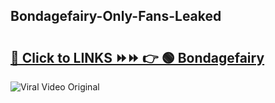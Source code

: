 
 ## Bondagefairy-Only-Fans-Leaked

# <h2><a href="https://clipsfans.com/Bondagefairy&ref=git">🔗 Click to LINKS ⏩⏩ 👉 🟢 Bondagefairy </a></h2>

<a href="https://clipsfans.com/Bondagefairy&ref=git" rel="nofollow" data-target="animated-image.originalLink"><img src="https://i.ibb.co.com/xMMVF88/686577567.gif" alt="Viral Video Original" style="max-width: 100%; display: inline-block;" data-target="animated-image.originalImage"></a>
